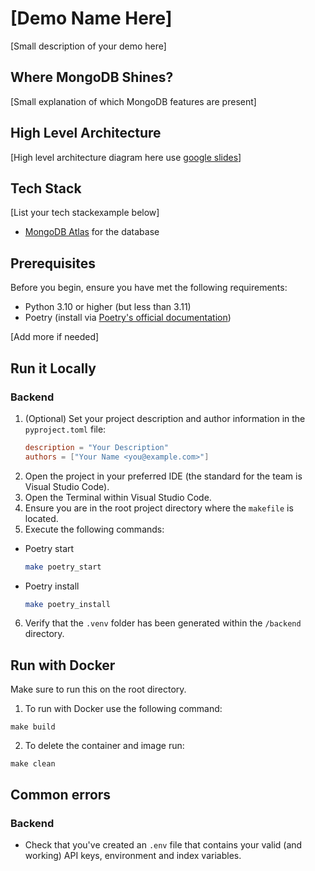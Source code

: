 # [Demo Name Here]

[Small description of your demo here]

## Where MongoDB Shines?

[Small explanation of which MongoDB features are present]

## High Level Architecture

[High level architecture diagram here use [google slides](https://docs.google.com/presentation/d/1vo8Y8mBrocJtzvZc_tkVHZTsVW_jGueyUl-BExmVUtI/edit#slide=id.g30c066974c7_0_3536)]

## Tech Stack

[List your tech stackexample below]

- [MongoDB Atlas](https://www.mongodb.com/atlas/database) for the database

## Prerequisites

Before you begin, ensure you have met the following requirements:

- Python 3.10 or higher (but less than 3.11)
- Poetry (install via [Poetry's official documentation](https://python-poetry.org/docs/#installation))

[Add more if needed]

## Run it Locally

### Backend

1. (Optional) Set your project description and author information in the `pyproject.toml` file:
   ```toml
   description = "Your Description"
   authors = ["Your Name <you@example.com>"]
2. Open the project in your preferred IDE (the standard for the team is Visual Studio Code).
3. Open the Terminal within Visual Studio Code.
4. Ensure you are in the root project directory where the `makefile` is located.
5. Execute the following commands:
  - Poetry start
    ````bash
    make poetry_start
    ````
  - Poetry install
    ````bash
    make poetry_install
    ````
6. Verify that the `.venv` folder has been generated within the `/backend` directory.

## Run with Docker

Make sure to run this on the root directory.

1. To run with Docker use the following command:
```
make build
```
2. To delete the container and image run:
```
make clean
```

## Common errors

### Backend

- Check that you've created an `.env` file that contains your valid (and working) API keys, environment and index variables.